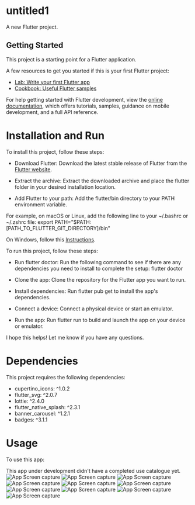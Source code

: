 # untitled1

A new Flutter project.

## Getting Started

This project is a starting point for a Flutter application.

A few resources to get you started if this is your first Flutter project:

- [Lab: Write your first Flutter app](https://docs.flutter.dev/get-started/codelab)
- [Cookbook: Useful Flutter samples](https://docs.flutter.dev/cookbook)

For help getting started with Flutter development, view the
[online documentation](https://docs.flutter.dev/), which offers tutorials,
samples, guidance on mobile development, and a full API reference.

# Installation and Run

To install this project, follow these steps:

- Download Flutter: Download the latest stable release of Flutter from the [Flutter website](https://docs.flutter.dev/get-started/install).

- Extract the archive: Extract the downloaded archive and place the flutter folder in your desired installation location.

- Add Flutter to your path: Add the flutter/bin directory to your PATH environment variable.

For example, on macOS or Linux, add the following line to your ~/.bashrc or ~/.zshrc file:
export PATH="$PATH:[PATH_TO_FLUTTER_GIT_DIRECTORY]/bin"

On Windows, follow this [Instructions](https://docs.flutter.dev/get-started/install/windows#update-your-path).

To run this project, follow these steps:

- Run flutter doctor: Run the following command to see if there are any dependencies you need to install to complete the setup:
flutter doctor

- Clone the app: Clone the repository for the Flutter app you want to run.
  
- Install dependencies: Run flutter pub get to install the app's dependencies.
  
- Connect a device: Connect a physical device or start an emulator.
  
- Run the app: Run flutter run to build and launch the app on your device or emulator.
 
I hope this helps! Let me know if you have any questions.

# Dependencies

This project requires the following dependencies:

-  cupertino_icons: ^1.0.2
-  flutter_svg: ^2.0.7
-  lottie: ^2.4.0
-  flutter_native_splash: ^2.3.1
-  banner_carousel: ^1.2.1
-  badges: ^3.1.1


# Usage 

To use this app:

This app under development didn't have a completed use catalogue yet.
![App Screen capture](https://github.com/Eyad0b/Flutter_Orange_training_ECommerce_app_design/blob/master/assets/appScreensCapture/img.png)
![App Screen capture](https://github.com/Eyad0b/Flutter_Orange_training_ECommerce_app_design/blob/master/assets/appScreensCapture/img_1.png)
![App Screen capture](https://github.com/Eyad0b/Flutter_Orange_training_ECommerce_app_design/blob/master/assets/appScreensCapture/img_2.png)
![App Screen capture](https://github.com/Eyad0b/Flutter_Orange_training_ECommerce_app_design/blob/master/assets/appScreensCapture/img_3.png)
![App Screen capture](https://github.com/Eyad0b/Flutter_Orange_training_ECommerce_app_design/blob/master/assets/appScreensCapture/img_4.png)
![App Screen capture](https://github.com/Eyad0b/Flutter_Orange_training_ECommerce_app_design/blob/master/assets/appScreensCapture/img_5.png)
![App Screen capture](https://github.com/Eyad0b/Flutter_Orange_training_ECommerce_app_design/blob/master/assets/appScreensCapture/img_6.png)
![App Screen capture](https://github.com/Eyad0b/Flutter_Orange_training_ECommerce_app_design/blob/master/assets/appScreensCapture/img_7.png)
![App Screen capture](https://github.com/Eyad0b/Flutter_Orange_training_ECommerce_app_design/blob/master/assets/appScreensCapture/img_8.png)
![App Screen capture](https://github.com/Eyad0b/Flutter_Orange_training_ECommerce_app_design/blob/master/assets/appScreensCapture/img_9.png)


